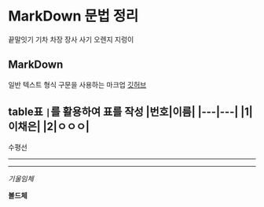 # MarkDown 문법 정리
끝말잇기
기차
차장
장사
사기
오렌지
지렁이
## MarkDown
일반 텍스트 형식 구문을 사용하는 마크업
   [깃허브](https://github.com)

table표
`|`를 활용하여 표를 작성
|번호|이름|
|---|---|
|1|이채은|
|2|ㅇㅇㅇ|
---
수평선
***
____
*기울임체*

**볼드체**
~~~취소선~~~
